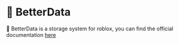 # 📜 BetterData
🥽 BetterData is a storage system for roblox, you can find the official documentation <a href=https://gaioalpaca.gitbook.io/betterdata>here</a>
